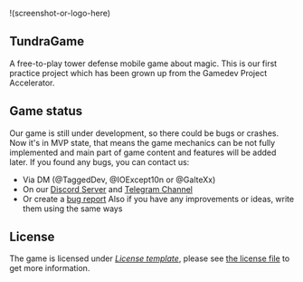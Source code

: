 !(screenshot-or-logo-here)
## TundraGame
A free-to-play tower defense mobile game about magic. 
This is our first practice project which has been grown up from the Gamedev Project Accelerator.
## Game status
Our game is still under development, so there could be bugs or crashes. 
Now it's in MVP state, that means the game mechanics can be not fully implemented and main part of game content and features will be added later.
If you found any bugs, you can contact us:
* Via DM (@TaggedDev, @IOExcept10n or @GalteXx)
* On our [Discord Server](https://discord.com) and [Telegram Channel](t.me/TundraDevLog)
* Or create a [bug report](https://github.com/North-Nomads/TundraGame/issues/new?assignees=&labels=%5BBUG%5D&template=bug_report.md&title=%5BBUG%5D)
Also if you have any improvements or ideas, write them using the same ways
## License
The game is licensed under *[License template](https://opensource.org/licenses/)*, please see [the license file](LICENSE.md) to get more information.
